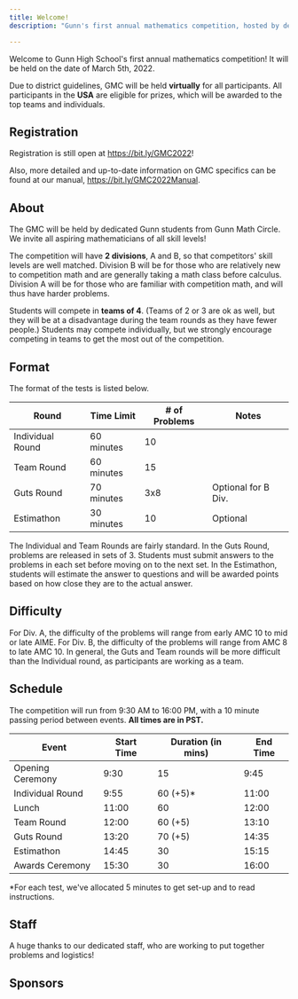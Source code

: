 ```yaml
---
title: Welcome!
description: "Gunn's first annual mathematics competition, hosted by dedicated high school students."

---
```


Welcome to Gunn High School's first annual mathematics competition! It will be held on the date of March 5th, 2022.

Due to district guidelines, GMC will be held **virtually** for all participants. All participants in the **USA** are eligible for prizes, which will be awarded to the top teams and individuals.

## Registration

Registration is still open at <https://bit.ly/GMC2022>!

Also, more detailed and up-to-date information on GMC specifics can be found at our manual, <https://bit.ly/GMC2022Manual>.

## About

The GMC will be held by dedicated Gunn students from Gunn Math Circle. We invite all aspiring mathematicians of all skill levels!

The competition will have **2 divisions**, A and B, so that competitors' skill levels are well matched. Division B will be for those who are relatively new to competition math and are generally taking a math class before calculus. Division A will be for those who are familiar with competition math, and will thus have harder problems.

Students will compete in **teams of 4**. (Teams of 2 or 3 are ok as well, but they will be at a disadvantage during the team rounds as they have fewer people.) Students may compete individually, but we strongly encourage competing in teams to get the most out of the competition.

## Format

The format of the tests is listed below.

| Round | Time Limit | # of Problems | Notes |
| --- | --- | --- | --- | 
| Individual Round | 60 minutes | 10  |
| Team Round | 60 minutes | 15  |
| Guts Round | 70 minutes | 3x8 | Optional for B Div. |
| Estimathon | 30 minutes | 10 | Optional |

The Individual and Team Rounds are fairly standard. In the Guts Round, problems are released in sets of 3. Students must submit answers to the problems in each set before moving on to the next set. In the Estimathon, students will estimate the answer to questions and will be awarded points based on how close they are to the actual answer.

## Difficulty

For Div. A, the difficulty of the problems will range from early AMC 10 to mid or late AIME. For Div. B, the difficulty of the problems will range from AMC 8 to late AMC 10. In general, the Guts and Team rounds will be more difficult than the Individual round, as participants are working as a team.

## Schedule

The competition will run from 9:30 AM to 16:00 PM, with a 10 minute passing period between events. **All times are in PST.**

| Event | Start Time | Duration (in mins) | End Time |
| --- | --- | --- | --- |
| Opening Ceremony | 9:30 | 15 | 9:45 |
| Individual Round | 9:55 | 60 (+5)* | 11:00 |
| Lunch | 11:00 | 60 | 12:00 |
| Team Round | 12:00 | 60 (+5) | 13:10 |
| Guts Round | 13:20 | 70 (+5) | 14:35 |
| Estimathon | 14:45 | 30 | 15:15 |
| Awards Ceremony | 15:30 | 30 | 16:00 |

*For each test, we've allocated 5 minutes to get set-up and to read instructions.

## Staff

A huge thanks to our dedicated staff, who are working to put together problems and logistics!

## Sponsors
